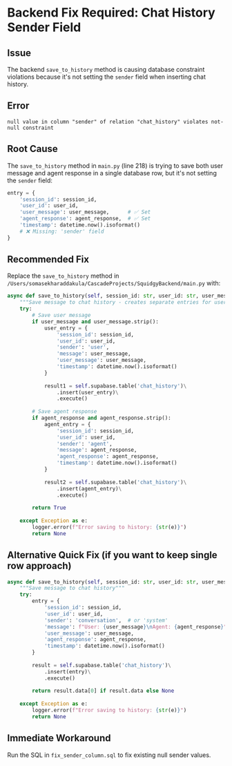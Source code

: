 # Backend Fix Required: Chat History Sender Field

## Issue
The backend `save_to_history` method is causing database constraint violations because it's not setting the `sender` field when inserting chat history.

## Error
```
null value in column "sender" of relation "chat_history" violates not-null constraint
```

## Root Cause
The `save_to_history` method in `main.py` (line 218) is trying to save both user message and agent response in a single database row, but it's not setting the `sender` field:

```python
entry = {
    'session_id': session_id,
    'user_id': user_id,
    'user_message': user_message,      # ✅ Set
    'agent_response': agent_response,  # ✅ Set  
    'timestamp': datetime.now().isoformat()
    # ❌ Missing: 'sender' field
}
```

## Recommended Fix

Replace the `save_to_history` method in `/Users/somasekharaddakula/CascadeProjects/SquidgyBackend/main.py` with:

```python
async def save_to_history(self, session_id: str, user_id: str, user_message: str, agent_response: str):
    """Save message to chat history - creates separate entries for user and agent"""
    try:
        # Save user message
        if user_message and user_message.strip():
            user_entry = {
                'session_id': session_id,
                'user_id': user_id,
                'sender': 'user',
                'message': user_message,
                'user_message': user_message,
                'timestamp': datetime.now().isoformat()
            }
            
            result1 = self.supabase.table('chat_history')\
                .insert(user_entry)\
                .execute()
        
        # Save agent response  
        if agent_response and agent_response.strip():
            agent_entry = {
                'session_id': session_id,
                'user_id': user_id,
                'sender': 'agent',
                'message': agent_response,
                'agent_response': agent_response,
                'timestamp': datetime.now().isoformat()
            }
            
            result2 = self.supabase.table('chat_history')\
                .insert(agent_entry)\
                .execute()
        
        return True
        
    except Exception as e:
        logger.error(f"Error saving to history: {str(e)}")
        return None
```

## Alternative Quick Fix (if you want to keep single row approach)

```python
async def save_to_history(self, session_id: str, user_id: str, user_message: str, agent_response: str):
    """Save message to chat history"""
    try:
        entry = {
            'session_id': session_id,
            'user_id': user_id,
            'sender': 'conversation',  # or 'system'
            'message': f"User: {user_message}\nAgent: {agent_response}",
            'user_message': user_message,
            'agent_response': agent_response,
            'timestamp': datetime.now().isoformat()
        }
        
        result = self.supabase.table('chat_history')\
            .insert(entry)\
            .execute()
        
        return result.data[0] if result.data else None
        
    except Exception as e:
        logger.error(f"Error saving to history: {str(e)}")
        return None
```

## Immediate Workaround
Run the SQL in `fix_sender_column.sql` to fix existing null sender values.